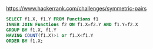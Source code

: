 https://www.hackerrank.com/challenges/symmetric-pairs

```SQL
SELECT f1.X, f1.Y FROM Functions f1
INNER JOIN Functions f2 ON f1.X=f2.Y AND f1.Y=f2.X
GROUP BY f1.X, f1.Y
HAVING COUNT(f1.X)>1 or f1.X<f1.Y
ORDER BY f1.X;
```
